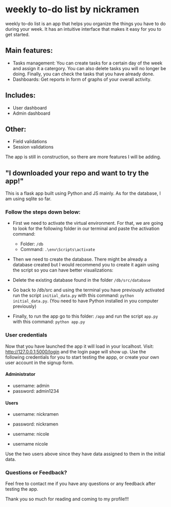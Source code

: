 # weekly to-do list by nickramen
weekly to-do list is an app that helps you organize the things you have to do during your week. It has an intuitive interface that makes it easy for you to get started.

## Main features:
- Tasks management: You can create tasks for a certain day of the week and assign it a catergory. You can also delete tasks you will no longer be doing. Finally, you can check the tasks that you have already done.
- Dashboards: Get reports in form of graphs of your overall activity.

## Includes:
- User dashboard
- Admin dashboard

## Other:
- Field validations
- Session validations


The app is still in construction, so there are more features I will be adding.

## "I downloaded your repo and want to try the app!"

This is a flask app built using Python and JS mainly. As for the database, I am using sqlite so far.

### Follow the steps down below:

- First we need to activate the virtual environment. For that, we are going to look for the following folder in our terminal and paste the activation command:

  - Folder: `/db`
  - Command: `.\env\Scripts\activate`

- Then we need to create the database. There might be already a database created but I would recommend you to create it again using the script so you can have better visualizations:

- Delete the existing database found in the folder `/db/src/database`
- Go back to /db/src and using the terminal you have previously activated run the script `initial_data.py` with this command: `python initial_data.py`. (You need to have Python installed in you computer previously) 
- Finally, to run the app go to this folder: `/app` and run the script `app.py` with this command: `python app.py`

### User credentials

Now that you have launched the app it will load in your localhost. Visit: http://127.0.0.1:5000/login and the login page will show up. Use the following credentials for you to start testing the appp, or create your own user account in the signup form.

#### Administrator
- username: admin
- password: admin1234

#### Users
- username: nickramen
- password: nickramen

- username: nicole
- username nicole

Use the two users above since they have data assigned to them in the initial data.


### Questions or Feedback?

Feel free to contact me if you have any questions or any feedback after testing the app.



Thank you so much for reading and coming to my profile!!!